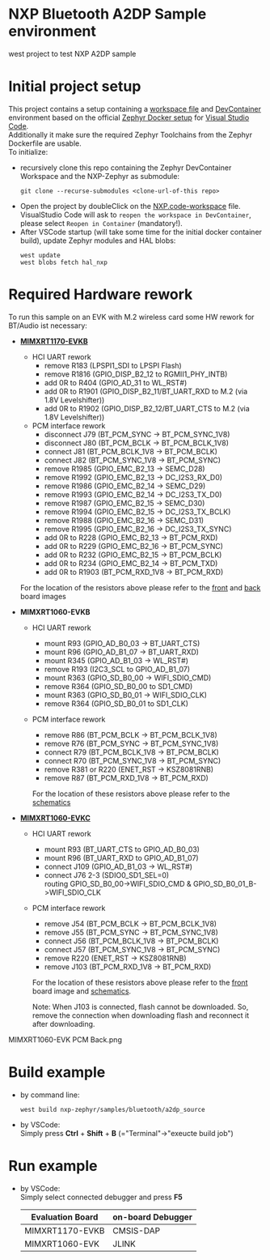 # NXP Bluetooth A2DP Sample environment

west project to test NXP A2DP sample

# Initial project setup

This project contains a setup containing a [workspace file](https://code.visualstudio.com/docs/editor/workspaces) and [DevContainer](https://code.visualstudio.com/docs/devcontainers/containers) environment based on the official [Zephyr Docker setup](https://github.com/zephyrproject-rtos/docker-image) for [Visual Studio Code](https://code.visualstudio.com). \
Additionally it make sure the required Zephyr Toolchains from the Zephyr Dockerfile are usable. \
To initialize:
- recursively clone this repo containing the Zephyr DevContainer Workspace and the NXP-Zephyr as submodule:
  ```
  git clone --recurse-submodules <clone-url-of-this repo>
  ```
- Open the project by doubleClick on the [NXP.code-workspace](NXP.code-workspace) file. \
  VisualStudio Code will ask to `reopen the workspace in DevContainer`, please select `Reopen in Container` (mandatory!).
- After VSCode startup (will take some time for the initial docker container build), update Zephyr modules and HAL blobs:
  ```
  west update
  west blobs fetch hal_nxp
  ```

# Required Hardware rework

To run this sample on an EVK with M.2 wireless card some HW rework for BT/Audio ist necessary:
- **[MIMXRT1170-EVKB](https://mcuxpresso.nxp.com/mcuxsdk/24.12.00/html/middleware/edgefast_bluetooth/docs/HWRGEFBTPALUG/topics/MIMXRT1170-EVKB_Murata_1ZM.html)**
  - HCI UART rework
    - remove R183 (LPSPI1_SDI to LPSPI Flash)
    - remove R1816 (GPIO_DISP_B2_12 to RGMII1_PHY_INTB)
    - add 0R to R404 (GPIO_AD_31 to WL_RST#)
    - add 0R to R1901 (GPIO_DISP_B2_11/BT_UART_RXD to M.2 (via 1.8V Levelshifter))
    - add 0R to R1902 (GPIO_DISP_B2_12/BT_UART_CTS to M.2 (via 1.8V Levelshifter))
  - PCM interface rework
    - disconnect J79 (BT_PCM_SYNC -> BT_PCM_SYNC_1V8)
    - disconnect J80 (BT_PCM_BCLK -> BT_PCM_BCLK_1V8)
    - connect J81 (BT_PCM_BCLK_1V8 -> BT_PCM_BCLK)
    - connect J82 (BT_PCM_SYNC_1V8 -> BT_PCM_SYNC)
    - remove R1985 (GPIO_EMC_B2_13 -> SEMC_D28)
    - remove R1992 (GPIO_EMC_B2_13 -> DC_I2S3_RX_D0)
    - remove R1986 (GPIO_EMC_B2_14 -> SEMC_D29)
    - remove R1993 (GPIO_EMC_B2_14 -> DC_I2S3_TX_D0)
    - remove R1987 (GPIO_EMC_B2_15 -> SEMC_D30)
    - remove R1994 (GPIO_EMC_B2_15 -> DC_I2S3_TX_BCLK)
    - remove R1988 (GPIO_EMC_B2_16 -> SEMC_D31)
    - remove R1995 (GPIO_EMC_B2_16 -> DC_I2S3_TX_SYNC)
    - add 0R to R228 (GPIO_EMC_B2_13 -> BT_PCM_RXD)
    - add 0R to R229 (GPIO_EMC_B2_16 -> BT_PCM_SYNC)
    - add 0R to R232 (GPIO_EMC_B2_15 -> BT_PCM_BCLK)
    - add 0R to R234 (GPIO_EMC_B2_14 -> BT_PCM_TXD)
    - add 0R to R1903 (BT_PCM_RXD_1V8 -> BT_PCM_RXD)

  For the location of the resistors above please refer to the [front](docs/MIMXRT1170-EVKB%20UART%20Front.png) and [back](docs/MIMXRT1170-EVKB%20UART%20Back.png) board images

- **MIMXRT1060-EVKB**
  - HCI UART rework
    - mount R93   (GPIO_AD_B0_03 -> BT_UART_CTS)
    - mount R96   (GPIO_AD_B1_07 -> BT_UART_RXD)
    - mount R345  (GPIO_AD_B1_03 -> WL_RST#)
    - remove R193 (I2C3_SCL to GPIO_AD_B1_07)
    - mount R363  (GPIO_SD_B0_00 -> WIFI_SDIO_CMD)
    - remove R364 (GPIO_SD_B0_00 to SD1_CMD)
    - mount R363  (GPIO_SD_B0_01 -> WIFI_SDIO_CLK)
    - remove R364 (GPIO_SD_B0_01 to SD1_CLK)

  - PCM interface rework
    - remove  R86 (BT_PCM_BCLK -> BT_PCM_BCLK_1V8)
    - remove  R76 (BT_PCM_SYNC -> BT_PCM_SYNC_1V8)
    - connect R79 (BT_PCM_BCLK_1V8 -> BT_PCM_BCLK)
    - connect R70 (BT_PCM_SYNC_1V8 -> BT_PCM_SYNC)
    - remove R381 or R220 (ENET_RST -> KSZ8081RNB)
    - remove R87  (BT_PCM_RXD_1V8 -> BT_PCM_RXD)

    For the location of these resistors above please refer to the [schematics](docs/MIMXRT1060-EVKB-Schematics.pdf)

- **[MIMXRT1060-EVKC](https://mcuxpresso.nxp.com/mcuxsdk/24.12.00/html/middleware/edgefast_bluetooth/docs/HWRGEFBTPALUG/topics/RT1060EVKC_Murata_1XKM2.html#hardware-rework)**
  - HCI UART rework
    - mount R93    (BT_UART_CTS to GPIO_AD_B0_03)
    - mount R96    (BT_UART_RXD to GPIO_AD_B1_07)
    - connect J109 (GPIO_AD_B1_03 -> WL_RST#)
    - connect J76 2-3 (SDIO0_SD1_SEL=0) \
      routing GPIO_SD_B0_00->WIFI_SDIO_CMD & GPIO_SD_B0_01_B->WIFI_SDIO_CLK

  - PCM interface rework
    - remove  J54 (BT_PCM_BCLK -> BT_PCM_BCLK_1V8)
    - remove  J55 (BT_PCM_SYNC -> BT_PCM_SYNC_1V8)
    - connect J56 (BT_PCM_BCLK_1V8 -> BT_PCM_BCLK)
    - connect J57 (BT_PCM_SYNC_1V8 -> BT_PCM_SYNC)
    - remove R220 (ENET_RST -> KSZ8081RNB)
    - remove J103 (BT_PCM_RXD_1V8 -> BT_PCM_RXD)

    For the location of these resistors above please refer to the [front](docs/MIMXRT1170-EVKC%20Front.png) board image and [schematics](docs/MIMXRT1060-EVKC-Schematics.pdf).

    Note: When J103 is connected, flash cannot be downloaded. So, remove the connection when downloading flash and reconnect it after downloading.

MIMXRT1060-EVK PCM Back.png

# Build example

- by command line:
  ```
  west build nxp-zephyr/samples/bluetooth/a2dp_source
  ```
- by VSCode: \
  Simply press **Ctrl** + **Shift** + **B** (="Terminal"->"exeucte build job")

# Run example

- by VSCode: \
  Simply select connected debugger and press **F5**

  | Evaluation Board | on-board Debugger |
  |------------------|-------------------|
  | MIMXRT1170-EVKB  | CMSIS-DAP         |
  | MIMXRT1060-EVK   | JLINK             |
